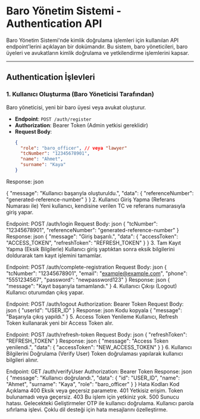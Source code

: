 # Baro Yönetim Sistemi - Authentication API

Baro Yönetim Sistemi'nde kimlik doğrulama işlemleri için kullanılan API endpoint'lerini açıklayan bir dokümandır. Bu sistem, baro yöneticileri, baro üyeleri ve avukatların kimlik doğrulama ve yetkilendirme işlemlerini kapsar.

---

## **Authentication İşlevleri**

### **1. Kullanıcı Oluşturma (Baro Yöneticisi Tarafından)**
Baro yöneticisi, yeni bir baro üyesi veya avukat oluşturur.

- **Endpoint**: `POST /auth/register`
- **Authorization**: Bearer Token (Admin yetkisi gereklidir)
- **Request Body**:
  ```json
  {
    "role": "baro_officer", // veya "lawyer"
    "tcNumber": "12345678901",
    "name": "Ahmet",
    "surname": "Kaya"
  }
Response:
json

{
  "message": "Kullanıcı başarıyla oluşturuldu.",
  "data": {
    "referenceNumber": "generated-reference-number"
  }
}
2. Kullanıcı Giriş Yapma (Referans Numarası ile)
Yeni kullanıcı, kendisine verilen TC ve referans numarasıyla giriş yapar.

Endpoint: POST /auth/login
Request Body:
json
{
  "tcNumber": "12345678901",
  "referenceNumber": "generated-reference-number"
}
Response:
json
{
  "message": "Giriş başarılı.",
  "data": {
    "accessToken": "ACCESS_TOKEN",
    "refreshToken": "REFRESH_TOKEN"
  }
}
3. Tam Kayıt Yapma (Eksik Bilgilerle)
Kullanıcı giriş yaptıktan sonra eksik bilgilerini doldurarak tam kayıt işlemini tamamlar.

Endpoint: POST /auth/complete-registration
Request Body:
json
{
  "tcNumber": "12345678901",
  "email": "example@example.com",
  "phone": "5551234567",
  "password": "newpassword123"
}
Response:
json
{
  "message": "Kayıt başarıyla tamamlandı."
}
4. Kullanıcı Çıkışı (Logout)
Kullanıcı oturumdan çıkış yapar.

Endpoint: POST /auth/logout
Authorization: Bearer Token
Request Body:
json
{
  "userId": "USER_ID"
}
Response:
json
Kodu kopyala
{
  "message": "Başarıyla çıkış yapıldı."
}
5. Access Token Yenileme
Kullanıcı, Refresh Token kullanarak yeni bir Access Token alır.

Endpoint: POST /auth/refresh-token
Request Body:
json
{
  "refreshToken": "REFRESH_TOKEN"
}
Response:
json
{
  "message": "Access Token yenilendi.",
  "data": {
    "accessToken": "NEW_ACCESS_TOKEN"
  }
}
6. Kullanıcı Bilgilerini Doğrulama (Verify User)
Token doğrulaması yapılarak kullanıcı bilgileri alınır.

Endpoint: GET /auth/verifyUser
Authorization: Bearer Token
Response:
json
{
  "message": "Kullanıcı doğrulandı.",
  "data": {
    "id": "USER_ID",
    "name": "Ahmet",
    "surname": "Kaya",
    "role": "baro_officer"
  }
}
Hata Kodları
Kod	Açıklama
400	Eksik veya geçersiz parametre.
401	Yetkisiz erişim. Token bulunamadı veya geçersiz.
403	Bu işlem için yetkiniz yok.
500	Sunucu hatası.
Gelecekteki Geliştirmeler
OTP ile kullanıcı doğrulama.
Kullanıcı parola sıfırlama işlevi.
Çoklu dil desteği için hata mesajlarını özelleştirme.